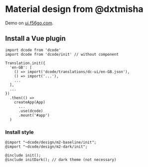 # Material design from @dxtmisha

Demo on [ui.f56go.com](http://ui.f56go.com).

## Install a Vue plugin

```
import dcode from 'dcode'
import dcode from 'dcode/init' // without component

Translation.init({
  'en-GB': [
    () => import('dcode/translations/dc-ui/en-GB.json'),
    () => import('...'),
    ...
  ],
  ...
})
  .then(() =>
    createApp(App)
      ...
      .use(dcode)
      .mount('#app')
  )
```

### Install style

```
@import "~dcode/design/m2-baseline/init";
@import "~dcode/design/m2-dark/init";

@include init();
@include initDark(); // dark theme (not necessary)
```
